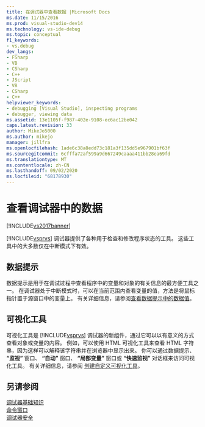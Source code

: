 ```yaml
---
title: 在调试器中查看数据 |Microsoft Docs
ms.date: 11/15/2016
ms.prod: visual-studio-dev14
ms.technology: vs-ide-debug
ms.topic: conceptual
f1_keywords:
- vs.debug
dev_langs:
- FSharp
- VB
- CSharp
- C++
- JScript
- VB
- CSharp
- C++
helpviewer_keywords:
- debugging [Visual Studio], inspecting programs
- debugger, viewing data
ms.assetid: 13e1105f-f987-402e-9108-ec6ac12be042
caps.latest.revision: 33
author: MikeJo5000
ms.author: mikejo
manager: jillfra
ms.openlocfilehash: 1ade6c38a8edd73c181a3f135dd5e967901bf63f
ms.sourcegitcommit: 6cfffa72af599a9d667249caaaa411bb28ea69fd
ms.translationtype: MT
ms.contentlocale: zh-CN
ms.lasthandoff: 09/02/2020
ms.locfileid: "68178930"
---
```

# <a name="viewing-data-in-the-debugger"></a>查看调试器中的数据
[!INCLUDE[vs2017banner](../includes/vs2017banner.md)]

[!INCLUDE[vsprvs](../includes/vsprvs-md.md)] 调试器提供了各种用于检查和修改程序状态的工具。 这些工具中的大多数仅在中断模式下有效。  
  
## <a name="datatips"></a>数据提示  
 数据提示是用于在调试过程中查看程序中的变量和对象的有关信息的最方便工具之一。 在调试器处于中断模式时，可以在当前范围内查看变量的值，方法是将鼠标指针置于源窗口中的变量上。 有关详细信息，请参阅[查看数据提示中的数据值](../debugger/view-data-values-in-data-tips-in-the-code-editor.md)。  
  
## <a name="visualizers"></a>可视化工具  
 可视化工具是 [!INCLUDE[vsprvs](../includes/vsprvs-md.md)] 调试器的新组件，通过它可以以有意义的方式查看对象或变量的内容。 例如，可以使用 HTML 可视化工具来查看 HTML 字符串，因为这样可以解释该字符串并在浏览器中显示出来。 你可以通过数据提示、 **“监视”** 窗口、 **“自动”** 窗口、 **“局部变量”** 窗口或 **“快速监视”** 对话框来访问可视化工具。 有关详细信息，请参阅 [创建自定义可视化工具](../debugger/create-custom-visualizers-of-data.md)。  
  
## <a name="see-also"></a>另请参阅  
 [调试器基础知识](../debugger/debugger-basics.md)   
 [命令窗口](../ide/reference/command-window.md)   
 [调试器安全](../debugger/debugger-security.md)
